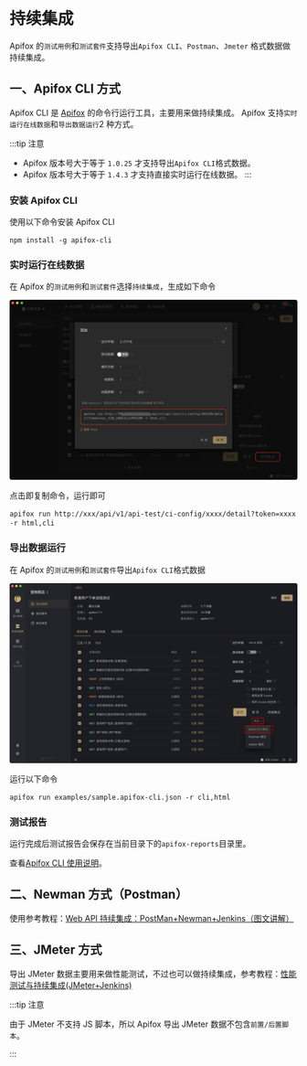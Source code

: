 # 持续集成

Apifox 的`测试用例`和`测试套件`支持导出`Apifox CLI`、`Postman`、`Jmeter` 格式数据做持续集成。



## 一、Apifox CLI 方式

Apifox CLI 是 [Apifox](https://www.apifox.cn/) 的命令行运行工具，主要用来做持续集成。 Apifox 支持`实时运行在线数据`和`导出数据运行`2 种方式。

:::tip 注意
- Apifox 版本号大于等于 `1.0.25` 才支持导出`Apifox CLI`格式数据。
- Apifox 版本号大于等于 `1.4.3` 才支持直接实时运行在线数据。
:::

### 安装 Apifox CLI

使用以下命令安装 Apifox CLI

```console
npm install -g apifox-cli
```

### 实时运行在线数据

在 Apifox 的`测试用例`和`测试套件`选择`持续集成`，生成如下命令

![截屏2022-01-18 下午2.09.33](../../assets/img/test-manage/ci-1.png)

点击即复制命令，运行即可

```
apifox run http://xxx/api/v1/api-test/ci-config/xxxx/detail?token=xxxx -r html,cli 
```

### 导出数据运行

在 Apifox 的`测试用例`和`测试套件`导出`Apifox CLI`格式数据

![截屏2022-01-18 下午2.16.37](../../assets/img/test-manage/ci-2.png)

运行以下命令

```console
apifox run examples/sample.apifox-cli.json -r cli,html
```
### 测试报告
运行完成后测试报告会保存在当前目录下的`apifox-reports`目录里。

查看[Apifox CLI 使用说明](../../cli/)。



## 二、Newman 方式（Postman）

使用参考教程：[Web API 持续集成：PostMan+Newman+Jenkins（图文讲解）](https://cloud.tencent.com/developer/article/1368050)



## 三、JMeter 方式

导出 JMeter 数据主要用来做性能测试，不过也可以做持续集成，参考教程：[性能测试与持续集成(JMeter+Jenkins)](https://cloud.tencent.com/developer/article/1116058)

:::tip 注意

由于 JMeter 不支持 JS 脚本，所以 Apifox 导出 JMeter 数据不包含`前置/后置脚本`。

:::